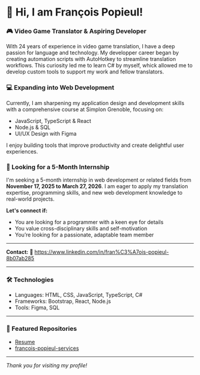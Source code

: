 # 👋 Hi, I am François Popieul!

### 🎮 Video Game Translator & Aspiring Developer

With 24 years of experience in video game translation, I have a deep passion for language and technology. My developper career began by creating automation scripts with AutoHotkey to streamline translation workflows. This curiosity led me to learn C# by myself, whick allowed me to develop custom tools to support my work and fellow translators.

### 💻 Expanding into Web Development

Currently, I am sharpening my application design and development skills with a comprehensive course at Simplon Grenoble, focusing on:
- JavaScript, TypeScript & React
- Node.js & SQL
- UI/UX Design with Figma

I enjoy building tools that improve productivity and create delightful user experiences.

### 🚀 Looking for a 5-Month Internship

I'm seeking a 5-month internship in web development or related fields from **November 17, 2025 to March 27, 2026**. I am eager to apply my translation expertise, programming skills, and new web development knowledge to real-world projects.

**Let's connect if:**
- You are looking for a programmer with a keen eye for details
- You value cross-disciplinary skills and self-motivation
- You’re looking for a passionate, adaptable team member

---

**Contact:**
🔗 https://www.linkedin.com/in/fran%C3%A7ois-popieul-8b07ab285

---

### 🛠️ Technologies

- Languages: HTML, CSS, JavaScript, TypeScript, C#
- Frameworks: Bootstrap, React, Node.js
- Tools: Figma, SQL

---

### 📂 Featured Repositories

- [Resume](https://github.com/Francois-Popieul/Resume)
- [francois-popieul-services](https://github.com/Francois-Popieul/francois-popieul-services)

---

_Thank you for visiting my profile!_
